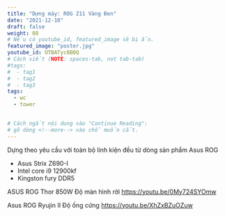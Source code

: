 ```yaml
---
title: "Dựng máy: ROG Z11 Vàng Đen"
date: "2021-12-10"
draft: false
weight: 08
# Nếu có youtube_id, featured_image sẽ bị ẩn.
featured_image: "poster.jpg"
youtube_id: UTBATyc8B0Q
# Cách viết (NOTE: spaces-tab, not tab-tab)
#tags:
#  - tag1
#  - tag2
#  - tag3
tags:
  - wc
  - tower
 

# Cách ngắt nội dung vào "Continue Reading":
# gõ dòng <!--more--> vào chỗ muốn cắt.
---
```

Dựng theo yêu cầu với toàn bộ linh kiện đều từ dòng sản phẩm Asus ROG
- Asus Strix Z690-I
- Intel core i9 12900kf
- Kingston fury DDR5
<!--more-->

ASUS ROG Thor 850W Độ màn hình rời
https://youtu.be/0My724SYOmw

Asus ROG Ryujin II Độ ống cứng
https://youtu.be/XhZxBZuOZuw

